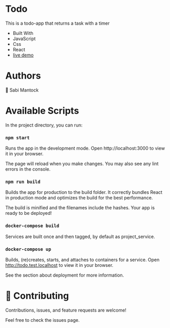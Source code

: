 # **Todo**
This is a todo-app that returns a task with a timer

- Built With
- JavaScript
- Css
- React
- [live demo](https://todo-bidiff.netlify.app)

# **Authors**
👤 Sabi Mantock


# **Available Scripts**
In the project directory, you can run:

### `npm start`
Runs the app in the development mode.
Open http://localhost:3000 to view it in your browser.

The page will reload when you make changes.
You may also see any lint errors in the console.

### `npm run build`
Builds the app for production to the build folder.
It correctly bundles React in production mode and optimizes the build for the best performance.

The build is minified and the filenames include the hashes.
Your app is ready to be deployed!

### `docker-compose build`
Services are built once and then tagged, by default as project_service.

### `docker-compose up`
Builds, (re)creates, starts, and attaches to containers for a service.
Open http://todo.test.localhost to view it in your browser.

See the section about deployment for more information.

# **🤝 Contributing**
Contributions, issues, and feature requests are welcome!

Feel free to check the issues page.
